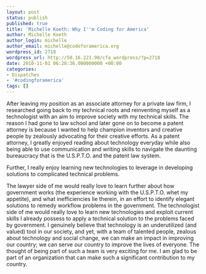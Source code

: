 ```yaml
---
layout: post
status: publish
published: true
title: 'Michelle Koeth: Why I''m Coding for America'
author: Michelle Koeth
author_login: michelle
author_email: michelle@codeforamerica.org
wordpress_id: 2718
wordpress_url: http://50.16.221.90/cfa_wordpress/?p=2718
date: 2010-11-01 06:28:36.000000000 +00:00
categories:
- Dispatches
- '#codingforamerica'
tags: []
---
```

After leaving my position as an associate attorney for a private law firm, I researched going back to my technical roots and reinventing myself as a technologist with an aim to improve society with my technical skills. The reason I had gone to law school and later gone on to become a patent attorney is because I wanted to help champion inventors and creative people by zealously advocating for their creative efforts. As a patent attorney, I greatly enjoyed reading about technology everyday while also being able to use communication and writing skills to navigate the daunting bureaucracy that is the U.S.P.T.O. and the patent law system.

Further, I really enjoy learning new technologies to leverage in developing solutions to complicated technical problems.

The lawyer side of me would really love to learn further about how government works (the experience working with the U.S.P.T.O. whet my appetite), and what inefficiencies lie therein, in an effort to identify elegant solutions to remedy workflow problems in the government. The technologist side of me would really love to learn new technologies and exploit current skills I already possess to apply a technical solution to the problems faced by government. I genuinely believe that technology is an underutilized (and valued) tool in our society, and yet, with a team of talented people, zealous about technology and social change, we can make an impact in improving our country; we can serve our country to improve the lives of everyone. The thought of being part of such a team is very exciting for me. I am glad to be part of an organization that can make such a significant contribution to my country.
